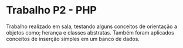 # Trabalho P2 - PHP
Trabalho realizado em sala, testando alguns conceitos de orientação a objetos como; herança e classes abstratas. Também foram aplicados conceitos
de inserção simples em um banco de dados.